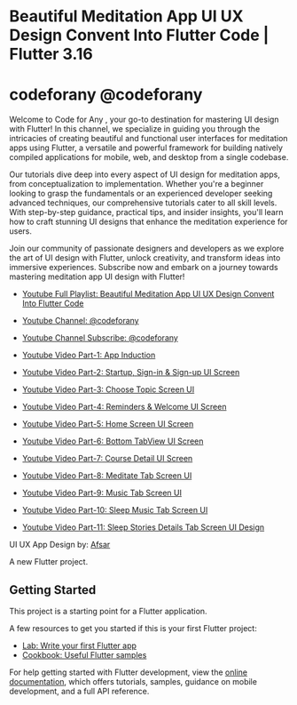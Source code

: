 # Beautiful Meditation App UI UX Design Convent Into Flutter Code | Flutter 3.16

# codeforany @codeforany

Welcome to Code for Any , your go-to destination for mastering UI design with Flutter! In this channel, we specialize in guiding you through the intricacies of creating beautiful and functional user interfaces for meditation apps using Flutter, a versatile and powerful framework for building natively compiled applications for mobile, web, and desktop from a single codebase.

Our tutorials dive deep into every aspect of UI design for meditation apps, from conceptualization to implementation. Whether you're a beginner looking to grasp the fundamentals or an experienced developer seeking advanced techniques, our comprehensive tutorials cater to all skill levels. With step-by-step guidance, practical tips, and insider insights, you'll learn how to craft stunning UI designs that enhance the meditation experience for users.

Join our community of passionate designers and developers as we explore the art of UI design with Flutter, unlock creativity, and transform ideas into immersive experiences. Subscribe now and embark on a journey towards mastering meditation app UI design with Flutter!


- [Youtube Full Playlist: Beautiful Meditation App UI UX Design Convent Into Flutter Code](https://www.youtube.com/playlist?list=PLzcRC7PA0xWQ-7Ig3C2pcdJxmgwXNwTI2)
- [Youtube Channel: @codeforany](https://www.youtube.com/channel/UCdQTp9wRK5vAOlEQZf9PHSg)
- [Youtube Channel Subscribe: @codeforany](https://www.youtube.com/channel/UCdQTp9wRK5vAOlEQZf9PHSg?sub_confirmation=1)

- [Youtube Video Part-1: App Induction](https://youtu.be/XaTG-qfVvvQ)
- [Youtube Video Part-2: Startup, Sign-in & Sign-up UI Screen](https://youtu.be/R6zSw3fJW98)
- [Youtube Video Part-3: Choose Topic Screen UI](https://youtu.be/Yj-eMzda--c)
- [Youtube Video Part-4: Reminders & Welcome UI Screen](https://youtu.be/gw_NsqS9DNU)
- [Youtube Video Part-5: Home Screen UI Screen](https://youtu.be/T8uGH8F6u1U)
- [Youtube Video Part-6: Bottom TabView UI Screen](https://youtu.be/hknNl4gUW4o)
- [Youtube Video Part-7: Course Detail UI Screen](https://youtu.be/FHRoVFx2lK4)
- [Youtube Video Part-8: Meditate Tab Screen UI](https://youtu.be/HKz94cRfrsk)
- [Youtube Video Part-9: Music Tab Screen UI](https://youtu.be/DZpqgI8qq3o)
- [Youtube Video Part-10: Sleep Music Tab Screen UI](https://youtu.be/RczlUM6l5T0)
- [Youtube Video Part-11: Sleep Stories Details Tab Screen UI Design](https://youtu.be/HEbVnrG0PYg)

UI UX App Design by: [Afsar](https://www.uistore.design/items/meditation-free-app-ui-kit-for-figma/)

A new Flutter project.

## Getting Started

This project is a starting point for a Flutter application.

A few resources to get you started if this is your first Flutter project:

- [Lab: Write your first Flutter app](https://docs.flutter.dev/get-started/codelab)
- [Cookbook: Useful Flutter samples](https://docs.flutter.dev/cookbook)

For help getting started with Flutter development, view the
[online documentation](https://docs.flutter.dev/), which offers tutorials,
samples, guidance on mobile development, and a full API reference.
